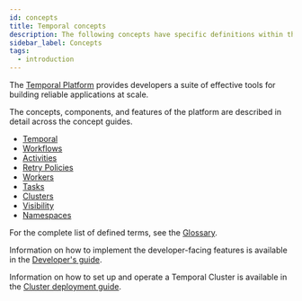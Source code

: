 ```yaml
---
id: concepts
title: Temporal concepts
description: The following concepts have specific definitions within the context of the Temporal Platform.
sidebar_label: Concepts
tags:
  - introduction
---
```


The [Temporal Platform](/temporal) provides developers a suite of effective tools for building reliable applications at scale.

The concepts, components, and features of the platform are described in detail across the concept guides.

- [Temporal](/temporal)
- [Workflows](/workflows)
- [Activities](/activities)
- [Retry Policies](/retry-policies)
- [Workers](/workers)
- [Tasks](/tasks)
- [Clusters](/clusters)
- [Visibility](/visibility)
- [Namespaces](/namespaces)

For the complete list of defined terms, see the [Glossary](/glossary).

Information on how to implement the developer-facing features is available in the [Developer's guide](/application-development).

Information on how to set up and operate a Temporal Cluster is available in the [Cluster deployment guide](/cluster-deployment-guide).
